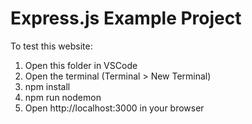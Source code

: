 # Express.js Example Project

To test this website:
1. Open this folder in VSCode
2. Open the terminal (Terminal > New Terminal)
3. npm install
4. npm run nodemon
5. Open http://localhost:3000 in your browser
